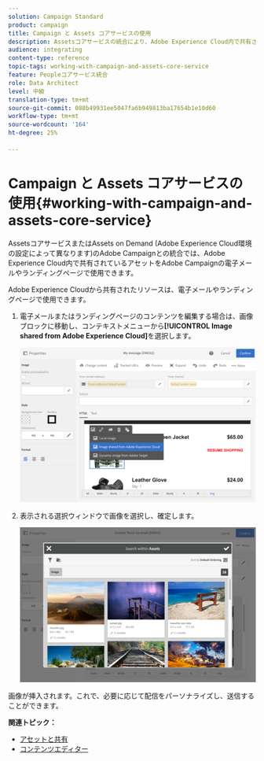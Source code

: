 ```yaml
---
solution: Campaign Standard
product: campaign
title: Campaign と Assets コアサービスの使用
description: Assetsコアサービスの統合により、Adobe Experience Cloud内で共有されるリソースをAdobe Campaignのメッセージやランディングページで使用できます。
audience: integrating
content-type: reference
topic-tags: working-with-campaign-and-assets-core-service
feature: Peopleコアサービス統合
role: Data Architect
level: 中級
translation-type: tm+mt
source-git-commit: 088b49931ee5047fa6b949813ba17654b1e10d60
workflow-type: tm+mt
source-wordcount: '164'
ht-degree: 25%

---
```



# Campaign と Assets コアサービスの使用{#working-with-campaign-and-assets-core-service}

AssetsコアサービスまたはAssets on Demand (Adobe Experience Cloud環境の設定によって異なります)のAdobe Campaignとの統合では、Adobe Experience Cloud内で共有されているアセットをAdobe Campaignの電子メールやランディングページで使用できます。

Adobe Experience Cloudから共有されたリソースは、電子メールやランディングページで使用できます。

1. 電子メールまたはランディングページのコンテンツを編集する場合は、画像ブロックに移動し、コンテキストメニューから&#x200B;**[!UICONTROL Image shared from Adobe Experience Cloud]**&#x200B;を選択します。

   ![](assets/dam_insert_image_dce.png)

1. 表示される選択ウィンドウで画像を選択し、確定します。

   ![](assets/dam_shared_image_selection.png)

画像が挿入されます。これで、必要に応じて配信をパーソナライズし、送信することができます。

**関連トピック：**

* [アセットと共有](https://docs.adobe.com/content/help/ja-JP/core-services/interface/assets/experience-cloud-assets.html)
* [コンテンツエディター](../../designing/using/personalization.md#example-email-personalization)

